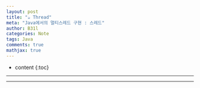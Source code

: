 ```yaml
---
layout: post
title: "☕ Thread"
meta: "Java에서의 멀티스레드 구현 : 스레드"
author: B31l
categories: Note
tags: Java
comments: true
mathjax: true
---
```




* content
{:toc}
---



---

